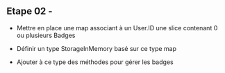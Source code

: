 
## Etape 02 - 

* Mettre en place une map associant à un User.ID une slice contenant 0 ou plusieurs Badges

* Définir un type StorageInMemory basé sur ce type map

* Ajouter à ce type des méthodes pour gérer les badges

